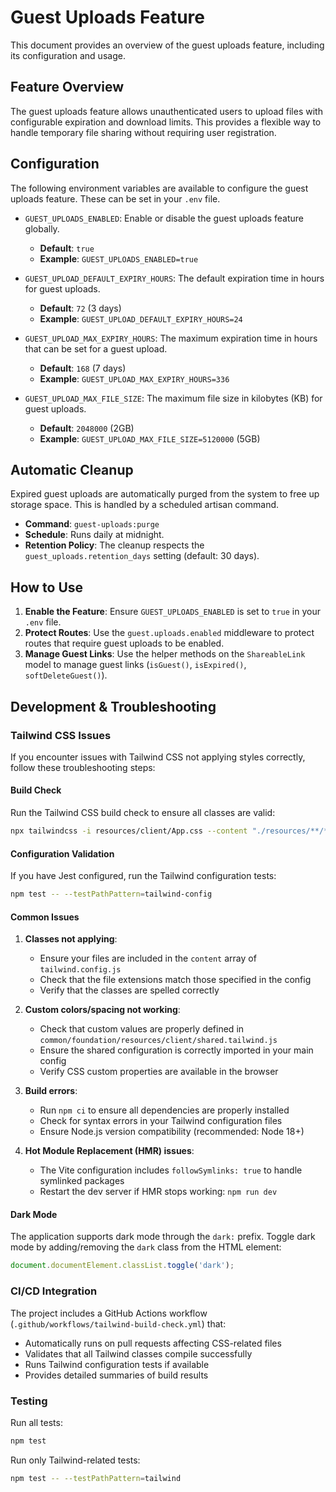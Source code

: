 # Guest Uploads Feature

This document provides an overview of the guest uploads feature, including its configuration and usage.

## Feature Overview

The guest uploads feature allows unauthenticated users to upload files with configurable expiration and download limits. This provides a flexible way to handle temporary file sharing without requiring user registration.

## Configuration

The following environment variables are available to configure the guest uploads feature. These can be set in your `.env` file.

- `GUEST_UPLOADS_ENABLED`: Enable or disable the guest uploads feature globally.
  - **Default**: `true`
  - **Example**: `GUEST_UPLOADS_ENABLED=true`

- `GUEST_UPLOAD_DEFAULT_EXPIRY_HOURS`: The default expiration time in hours for guest uploads.
  - **Default**: `72` (3 days)
  - **Example**: `GUEST_UPLOAD_DEFAULT_EXPIRY_HOURS=24`

- `GUEST_UPLOAD_MAX_EXPIRY_HOURS`: The maximum expiration time in hours that can be set for a guest upload.
  - **Default**: `168` (7 days)
  - **Example**: `GUEST_UPLOAD_MAX_EXPIRY_HOURS=336`

- `GUEST_UPLOAD_MAX_FILE_SIZE`: The maximum file size in kilobytes (KB) for guest uploads.
  - **Default**: `2048000` (2GB)
  - **Example**: `GUEST_UPLOAD_MAX_FILE_SIZE=5120000` (5GB)

## Automatic Cleanup

Expired guest uploads are automatically purged from the system to free up storage space. This is handled by a scheduled artisan command.

- **Command**: `guest-uploads:purge`
- **Schedule**: Runs daily at midnight.
- **Retention Policy**: The cleanup respects the `guest_uploads.retention_days` setting (default: 30 days).

## How to Use

1.  **Enable the Feature**: Ensure `GUEST_UPLOADS_ENABLED` is set to `true` in your `.env` file.
2.  **Protect Routes**: Use the `guest.uploads.enabled` middleware to protect routes that require guest uploads to be enabled.
3.  **Manage Guest Links**: Use the helper methods on the `ShareableLink` model to manage guest links (`isGuest()`, `isExpired()`, `softDeleteGuest()`).

## Development & Troubleshooting

### Tailwind CSS Issues

If you encounter issues with Tailwind CSS not applying styles correctly, follow these troubleshooting steps:

#### Build Check
Run the Tailwind CSS build check to ensure all classes are valid:
```bash
npx tailwindcss -i resources/client/App.css --content "./resources/**/*.{php,jsx,tsx,js,ts}" "./common/**/*.{php,jsx,tsx,js,ts}" -o /dev/null
```

#### Configuration Validation
If you have Jest configured, run the Tailwind configuration tests:
```bash
npm test -- --testPathPattern=tailwind-config
```

#### Common Issues

1. **Classes not applying**: 
   - Ensure your files are included in the `content` array of `tailwind.config.js`
   - Check that the file extensions match those specified in the config
   - Verify that the classes are spelled correctly

2. **Custom colors/spacing not working**:
   - Check that custom values are properly defined in `common/foundation/resources/client/shared.tailwind.js`
   - Ensure the shared configuration is correctly imported in your main config
   - Verify CSS custom properties are available in the browser

3. **Build errors**:
   - Run `npm ci` to ensure all dependencies are properly installed
   - Check for syntax errors in your Tailwind configuration files
   - Ensure Node.js version compatibility (recommended: Node 18+)

4. **Hot Module Replacement (HMR) issues**:
   - The Vite configuration includes `followSymlinks: true` to handle symlinked packages
   - Restart the dev server if HMR stops working: `npm run dev`

#### Dark Mode
The application supports dark mode through the `dark:` prefix. Toggle dark mode by adding/removing the `dark` class from the HTML element:
```javascript
document.documentElement.classList.toggle('dark');
```

### CI/CD Integration

The project includes a GitHub Actions workflow (`.github/workflows/tailwind-build-check.yml`) that:
- Automatically runs on pull requests affecting CSS-related files
- Validates that all Tailwind classes compile successfully
- Runs Tailwind configuration tests if available
- Provides detailed summaries of build results

### Testing

Run all tests:
```bash
npm test
```

Run only Tailwind-related tests:
```bash
npm test -- --testPathPattern=tailwind
```

